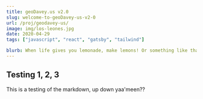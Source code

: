 ```yaml
---
title: geoDavey.us v2.0
slug: welcome-to-geoDavey-us-v2-0
url: /proj/geodavey-us/
image: img/los-leones.jpg
date: 2020-04-29
tags: ["javascript", "react", "gatsby", "tailwind"]

blurb: When life gives you lemonade, make lemons! Or something like that. When COVID-19 broke all my future plans, I decided to learn some new technologies and build myself a new website...
---
```


## Testing 1, 2, 3
This is a testing of the markdown, up down yaa'meen??